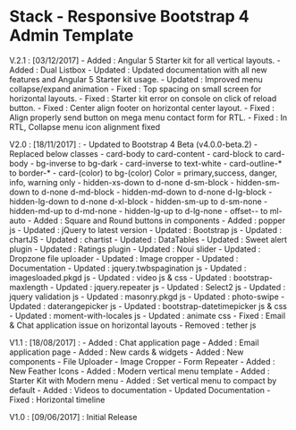 # Stack - Responsive Bootstrap 4 Admin Template
V.2.1 : [03/12/2017]
    - Added : Angular 5 Starter kit for all vertical layouts.
    - Added : Dual Listbox
    - Updated : Updated documentation with all new features and Angular 5 Starter kit usage.
    - Updated : Improved menu collapse/expand animation
    - Fixed : Top spacing on small screen for horizontal layouts.
    - Fixed : Starter kit error on console on click of reload button.
    - Fixed : Center align footer on horizontal center layout.
    - Fixed : Align properly send button on mega menu contact form for RTL.
    - Fixed : In RTL, Collapse menu icon alignment fixed
    
V2.0 : [18/11/2017] :
    - Updated to Bootstrap 4 Beta (v4.0.0-beta.2)
        - Replaced below classes
            - card-body to card-content
            - card-block to card-body
            - bg-inverse to bg-dark
            - card-inverse to text-white
            - card-outline-* to border-*
            - card-(color) to bg-(color) Color = primary,success, danger, info, warning only
            - hidden-xs-down to d-none d-sm-block
            - hidden-sm-down to d-none d-md-block
            - hidden-md-down to d-none d-lg-block
            - hidden-lg-down to d-none d-xl-block
            - hidden-sm-up to d-sm-none
            - hidden-md-up to d-md-none
            - hidden-lg-up to d-lg-none
            - offset-*-* to ml-auto
    - Added : Square and Round buttons in components
    - Added : popper js
    - Updated : jQuery to latest version
    - Updated : Bootstrap js
    - Updated : chartJS
    - Updated : chartist
    - Updated : DataTables
    - Updated : Sweet alert plugin
    - Updated : Ratings plugin
    - Updated : Noui slider
    - Updated : Dropzone file uploader
    - Updated : Image cropper
    - Updated : Documentation
    - Updated : jquery.twbspagination js
    - Updated : imagesloaded.pkgd js
    - Updated : video js & css
    - Updated : bootstrap-maxlength
    - Updated : jquery.repeater js
    - Updated : Select2 js
    - Updated : jquery validation js
    - Updated : masonry.pkgd js
    - Updated : photo-swipe
    - Updated : daterangepicker js
    - Updated : bootstrap-datetimepicker js & css
    - Updated : moment-with-locales js
    - Updated : animate css
    - Fixed : Email & Chat application issue on horizontal layouts
    - Removed : tether js

V1.1 : [18/08/2017] :
    - Added : Chat application page
    - Added : Email application page
    - Added : New cards & widgets
    - Added : New components
        - File Uploader
        - Image Cropper
        - Form Repeater
    - Added : New Feather Icons
    - Added : Modern vertical menu template
    - Added : Starter Kit with Modern menu
    - Added : Set vertical menu to compact by default
    - Added : Videos to documentation
    - Updated Documentation
    - Fixed : Horizontal timeline

V1.0 : [09/06/2017] : Initial Release